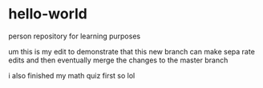# hello-world
person repository for learning purposes


um this is my edit to demonstrate that this new branch can make sepa
rate edits and then eventually merge the changes to the master branch


i also finished my math quiz first so lol
